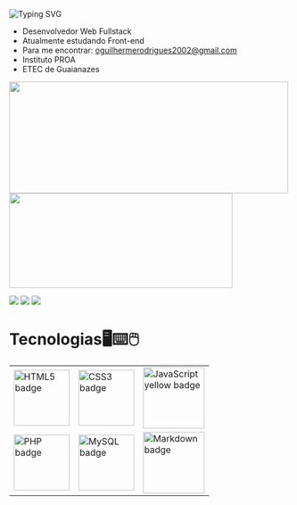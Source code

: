 <img  src="https://readme-typing-svg.herokuapp.com?color=%B266FF&size=40&center=true&width=1084&height=200&lines=Olá,+Seja+Bem+Vindo+ao+meu+Perfil+!!!" alt="Typing SVG"/>

- Desenvolvedor Web Fullstack
- Atualmente estudando Front-end
- Para me encontrar: <oguilhermerodrigues2002@gmail.com>
- Instituto PROA
- ETEC de Guaianazes

<div>
  <a href="https://github.com/GuilhermeRodrigues15">
  <img height="200em" width="500em" src="https://github-readme-stats.vercel.app/api?username=GuilhermeRodrigues15&show_icons=true&theme=tokyonight&include_all_commits=true&count_private=true"/>
  <img height="170em" width="400em" src="https://github-readme-stats.vercel.app/api/top-langs/?username=Guilhermerodrigues15&layout=compact&langs_count=7&theme=tokyonight"/>
</div><div>

<a href = "mailto:oguilhermerodrigues2002@gmail.com"><img src="https://img.shields.io/badge/Gmail-D14836?style=for-the-badge&logo=gmail&logoColor=white" target="_blank"></a>
<a href = "mailto:oguilhermerodrigues2002@outlook.com"><img src="https://img.shields.io/badge/Microsoft_Outlook-0078D4?style=for-the-badge&logo=microsoft-outlook&logoColor=white" target="_blank"></a>
<a href="https://www.linkedin.com/in/guilherme-rodrigues15/" target="_blank"><img src="https://img.shields.io/badge/-LinkedIn-%230077B5?style=for-the-badge&logo=linkedin&logoColor=white" target="_blank"></a>
  
<h1>Tecnologias🖥⌨🖱</h1>
  
  <table>
    <tr>
      <td><img heigth="100em" width="100em" src="https://img.shields.io/badge/HTML5-E34F26?style=for-the-badge&logo=html5&logoColor=white" alt="HTML5 badge"></td>
      <td><img heigth="100em" width="100em" src="https://img.shields.io/badge/CSS3-1572B6?style=for-the-badge&logo=css3&logoColor=white" alt="CSS3 badge"></td>
      <td><img heigth="100em" width="110em" src="https://img.shields.io/badge/JavaScript-F7DF1E?style=for-the-badge&logo=javascript&logoColor=black" alt="JavaScript yellow badge"></td>
    </tr>
    <tr>
      <td><img heigth="100em" width="100em" src="https://img.shields.io/badge/PHP-777BB4?style=for-the-badge&logo=php&logoColor=white" alt="PHP badge"></td>
      <td><img heigth="100em" width="100em" src="https://img.shields.io/badge/MySQL-00000F?style=for-the-badge&logo=mysql&logoColor=white" alt="MySQL badge"></td>
      <td><img heigth="100em" width="110em" src="https://img.shields.io/badge/Markdown-000000?style=for-the-badge&logo=markdown&logoColor=white" alt="Markdown badge"></td>
    </tr>
  </table>
</div>

</div>
